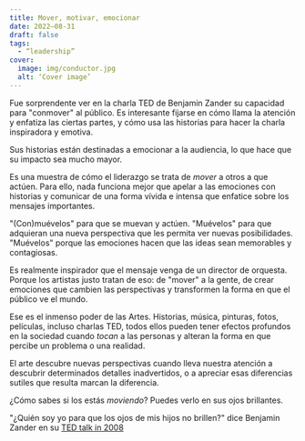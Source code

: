 ```yaml
---
title: Mover, motivar, emocionar
date: 2022–08-31
draft: false
tags:
  - “leadership”
cover:
  image: img/conductor.jpg
  alt: ‘Cover image’
---
```


Fue sorprendente ver en la charla TED de Benjamin Zander su capacidad para "conmover" al público. Es interesante fijarse en cómo llama la atención y enfatiza las ciertas partes, y cómo usa las historias para hacer la charla inspiradora y emotiva.

Sus historias están destinadas a emocionar a la audiencia, lo que hace que su impacto sea mucho mayor.

Es una muestra de cómo el liderazgo se trata de *mover* a otros a que actúen.
Para ello, nada funciona mejor que apelar a las emociones con historias y comunicar de una forma vívida e intensa que enfatice sobre los mensajes importantes.

"(Con)muévelos" para que se muevan y actúen.
"Muévelos" para que adquieran una nueva perspectiva que les permita ver nuevas posibilidades.
"Muévelos" porque las emociones hacen que las ideas sean memorables y contagiosas.

Es realmente inspirador que el mensaje venga de un director de orquesta. Porque los artistas justo tratan de eso:  de "mover" a la gente, de crear emociones que cambien las perspectivas y transformen la forma en que el público ve el mundo.

Ese es el inmenso poder de las Artes. Historias, música, pinturas, fotos, películas, incluso charlas TED, todos ellos pueden tener efectos profundos en la sociedad cuando *tocan* a las personas y alteran la forma en que percibe un problema o una realidad.

El arte descubre nuevas perspectivas cuando lleva nuestra atención a descubrir determinados detalles inadvertidos, o a apreciar esas diferencias sutiles que resulta marcan la diferencia.

¿Cómo sabes si los estás *moviendo*? Puedes verlo en sus ojos brillantes.

"¿Quién soy yo para que los ojos de mis hijos no brillen?" dice Benjamin Zander en su [TED talk in 2008](https://www.youtube.com/watch?v=r9LCwI5iErE)


